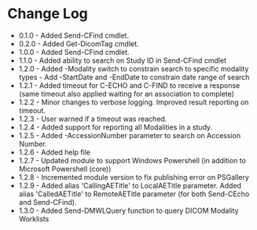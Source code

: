 # Change Log
* 0.1.0	- Added Send-CFind cmdlet.
* 0.2.0 - Added Get-DicomTag cmdlet.
* 1.0.0 - Added Send-CFind cmdlet.
* 1.1.0 - Added ability to search on Study ID in Send-CFind cmdlet
* 1.2.0 - Added -Modality switch to constrain search to specific modality types
        - Add -StartDate and -EndDate to constrain date range of search
* 1.2.1 - Added timeout for C-ECHO and C-FIND to receive a response (same timeout also applied waiting for an association to complete)
* 1.2.2 - Minor changes to verbose logging. Improved result reporting on timeout. 
* 1.2.3 - User warned if a timeout was reached.
* 1.2.4 - Added support for reporting all Modalities in a study.  
* 1.2.5 - Added -AccessionNumber parameter to search on Accession Number.
* 1.2.6 - Added help file
* 1.2.7 - Updated module to support Windows Powershell (in addition to Microsoft Powershell (core))
* 1.2.8 - Incremented module version to fix publishing error on PSGallery
* 1.2.9 - Added alias 'CallingAETitle' to LocalAETitle parameter. Added alias 'CalledAETitle' to RemoteAETitle parameter  (for both Send-CEcho and Send-CFind).
* 1.3.0 - Added Send-DMWLQuery function to query DICOM Modality Worklists
